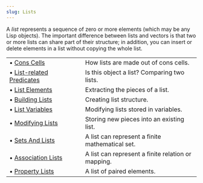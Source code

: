 ```yaml
---
slug: Lists
---
```


A *list* represents a sequence of zero or more elements (which may be any Lisp objects). The important difference between lists and vectors is that two or more lists can share part of their structure; in addition, you can insert or delete elements in a list without copying the whole list.

|                                                                      |    |                                                    |
| :------------------------------------------------------------------- | -- | :------------------------------------------------- |
| • [Cons Cells](/docs/elisp/Cons-Cells)                               |    | How lists are made out of cons cells.              |
| • [List-related Predicates](/docs/elisp/List_002drelated-Predicates) |    | Is this object a list? Comparing two lists.        |
| • [List Elements](/docs/elisp/List-Elements)                         |    | Extracting the pieces of a list.                   |
| • [Building Lists](/docs/elisp/Building-Lists)                       |    | Creating list structure.                           |
| • [List Variables](/docs/elisp/List-Variables)                       |    | Modifying lists stored in variables.               |
| • [Modifying Lists](/docs/elisp/Modifying-Lists)                     |    | Storing new pieces into an existing list.          |
| • [Sets And Lists](/docs/elisp/Sets-And-Lists)                       |    | A list can represent a finite mathematical set.    |
| • [Association Lists](/docs/elisp/Association-Lists)                 |    | A list can represent a finite relation or mapping. |
| • [Property Lists](/docs/elisp/Property-Lists)                       |    | A list of paired elements.                         |
